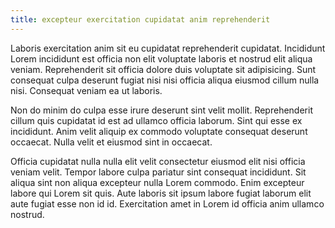 ```yaml
---
title: excepteur exercitation cupidatat anim reprehenderit
---
```


Laboris exercitation anim sit eu cupidatat reprehenderit cupidatat. Incididunt Lorem incididunt est officia non elit voluptate laboris et nostrud elit aliqua veniam. Reprehenderit sit officia dolore duis voluptate sit adipisicing. Sunt consequat culpa deserunt fugiat nisi nisi officia aliqua eiusmod cillum nulla nisi. Consequat veniam ea ut laboris.

Non do minim do culpa esse irure deserunt sint velit mollit. Reprehenderit cillum quis cupidatat id est ad ullamco officia laborum. Sint qui esse ex incididunt. Anim velit aliquip ex commodo voluptate consequat deserunt occaecat. Nulla velit et eiusmod sint in occaecat.

Officia cupidatat nulla nulla elit velit consectetur eiusmod elit nisi officia veniam velit. Tempor labore culpa pariatur sint consequat incididunt. Sit aliqua sint non aliqua excepteur nulla Lorem commodo. Enim excepteur labore qui Lorem sit quis. Aute laboris sit ipsum labore fugiat laborum elit aute fugiat esse non id id. Exercitation amet in Lorem id officia anim ullamco nostrud.